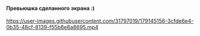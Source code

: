 #### Превьюшка сделанного экрана :)



https://user-images.githubusercontent.com/31797019/179145156-3cfde6e4-0b35-48cf-8139-f55b8e8a8695.mp4

